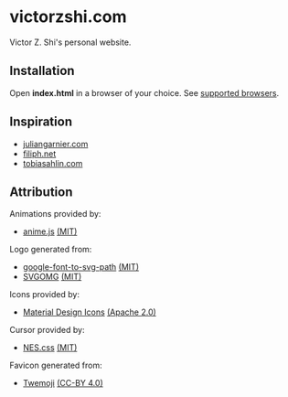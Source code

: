 ﻿# victorzshi.com

Victor Z. Shi's personal website.

## Installation

Open **index.html** in a browser of your choice. See [supported browsers](https://github.com/juliangarnier/anime#browser-support).

## Inspiration

- [juliangarnier.com](https://juliangarnier.com/)
- [filiph.net](https://filiph.net/)
- [tobiasahlin.com](https://tobiasahlin.com/)

## Attribution

Animations provided by:

- [anime.js](https://animejs.com/) [(MIT)](https://opensource.org/licenses/MIT)

Logo generated from:

- [google-font-to-svg-path](https://danmarshall.github.io/google-font-to-svg-path/) [(MIT)](https://opensource.org/licenses/MIT)
- [SVGOMG](https://jakearchibald.github.io/svgomg/) [(MIT)](https://opensource.org/licenses/MIT)

Icons provided by:

- [Material Design Icons](https://materialdesignicons.com/) [(Apache 2.0)](https://www.apache.org/licenses/LICENSE-2.0)

Cursor provided by:

- [NES.css](https://nostalgic-css.github.io/NES.css/) [(MIT)](https://opensource.org/licenses/MIT)

Favicon generated from:

- [Twemoji](https://twemoji.twitter.com/) [(CC-BY 4.0)](https://creativecommons.org/licenses/by/4.0/)
